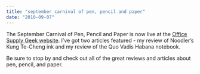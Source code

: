 ```yaml
---
title: "september carnival of pen, pencil and paper"
date: "2010-09-07"
---
```


The September Carnival of Pen, Pencil and Paper is now live at the [Office Supply Geek website](http://officesupplygeek.com/uncategorized/welcome-to-the-september-carnival-of-pen-pencil-and-paper/). I’ve got two articles featured - my review of Noodler’s Kung Te-Cheng ink and my review of the Quo Vadis Habana notebook.

Be sure to stop by and check out all of the great reviews and articles about pen, pencil, and paper.

